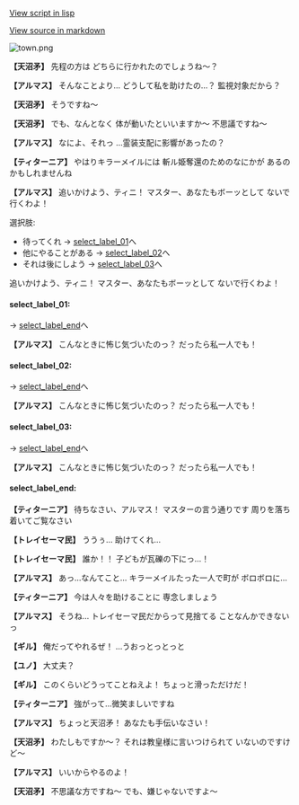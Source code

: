 [View script in lisp](../scripts/100204011.txt)

[View source in markdown](100204011.md)

![town.png](../images/backgrounds/town.png)

**【天沼矛】**
先程の方は
どちらに行かれたのでしょうね～？

**【アルマス】**
そんなことより…
どうして私を助けたの…？
監視対象だから？

**【天沼矛】**
そうですね～

**【天沼矛】**
でも、なんとなく
体が動いたといいますか～
不思議ですね～

**【アルマス】**
なによ、それっ
…霊装支配に影響があったの？

**【ティターニア】**
やはりキラーメイルには
斬ル姫奪還のためのなにかが
あるのかもしれませんね

**【アルマス】**
追いかけよう、ティニ！
マスター、あなたもボーッとして
ないで行くわよ！

選択肢:
- 待ってくれ → [select_label_01](#select_label_01)へ
- 他にやることがある → [select_label_02](#select_label_02)へ
- それは後にしよう → [select_label_03](#select_label_03)へ

追いかけよう、ティニ！
マスター、あなたもボーッとして
ないで行くわよ！

#### select_label_01:
 → [select_label_end](#select_label_end)へ

**【アルマス】**
こんなときに怖じ気づいたのっ？
だったら私一人でも！

#### select_label_02:
 → [select_label_end](#select_label_end)へ

**【アルマス】**
こんなときに怖じ気づいたのっ？
だったら私一人でも！

#### select_label_03:
 → [select_label_end](#select_label_end)へ

**【アルマス】**
こんなときに怖じ気づいたのっ？
だったら私一人でも！

#### select_label_end:

**【ティターニア】**
待ちなさい、アルマス！
マスターの言う通りです
周りを落ち着いてご覧なさい

**【トレイセーマ民】**
ううぅ…
助けてくれ…

**【トレイセーマ民】**
誰か！！
子どもが瓦礫の下にっ…！

**【アルマス】**
あっ…なんてこと…
キラーメイルたった一人で町が
ボロボロに…

**【ティターニア】**
今は人々を助けることに
専念しましょう

**【アルマス】**
そうね…
トレイセーマ民だからって見捨てる
ことなんかできないっ

**【ギル】**
俺だってやれるぜ！
…うおっとっとっと

**【ユノ】**
大丈夫？

**【ギル】**
このくらいどうってことねえよ！
ちょっと滑っただけだ！

**【ティターニア】**
強がって…微笑ましいですね

**【アルマス】**
ちょっと天沼矛！
あなたも手伝いなさい！

**【天沼矛】**
わたしもですか～？
それは教皇様に言いつけられて
いないのですけど～

**【アルマス】**
いいからやるのよ！

**【天沼矛】**
不思議な方ですね～
でも、嫌じゃないですよ～
